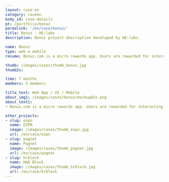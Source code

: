 ```yaml
---
layout: case-en
category: caseen
body_id: case-details
pt: /portfolio/bonuz
permalink: '/en/case/bonuz/'
title: Bonuz - HE:labs
description: Bonuz project description developed by HE:labs.

name: Bonuz
type: web e mobile
resume: Bonuz.com is a micro rewards app. Users are rewarded for interacting with their favorites brands and services.

thumb: /images/cases/thumb_bonuz.jpg
thumb2x:

time: 7 months
members: 5 members

title_text: Web App / UI / Mobile
about_img1: /images/cases/bonuz/mockup@2x.png
about_text1:
- Bonuz.com is a micro rewards app. Users are rewarded for interacting with their favorites brands and services with bonus that can be exchanged for calling, message and data plans, songs, apps, tickets, magazine subscriptions and much more.

other_projects:
- slug: espn
  name: ESPN
  image: /images/cases/thumb_espn.jpg
  url: /en/case/espn
- slug: pagnet
  name: Pagnet
  image: /images/cases/thumb_pagnet.jpg
  url: /en/case/pagnet
- slug: hrblock
  name: H&R Block
  image: /images/cases/thumb_hrblock.jpg
  url: /en/case/hrblock
---
```

